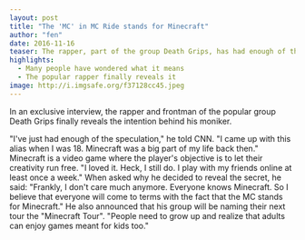 ```yaml
---
layout: post
title: "The 'MC' in MC Ride stands for Minecraft"
author: "fen"
date: 2016-11-16
teaser: The rapper, part of the group Death Grips, has had enough of the speculation around his name.
highlights:
  - Many people have wondered what it means
  - The popular rapper finally reveals it
image: http://i.imgsafe.org/f37128cc45.jpeg
---
```


In an exclusive interview, the rapper and frontman of the popular group Death Grips finally reveals the intention behind his moniker.

"I've just had enough of the speculation," he told CNN. "I came up with this alias when I was 18. Minecraft was a big part of my life back then."
Minecraft is a video game where the player's objective is to let their creativity run free. "I loved it. Heck, I still do. I play with my friends online at least once a week."
When asked why he decided to reveal the secret, he said: "Frankly, I don't care much anymore. Everyone knows Minecraft. So I believe that everyone will come to terms with the fact that the MC stands for Minecraft."
He also announced that his group will be naming their next tour the "Minecraft Tour".
"People need to grow up and realize that adults can enjoy games meant for kids too."
